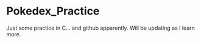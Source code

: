 # Pokedex_Practice
Just some practice in C...
and github apparently.
Will be updating as I learn more.
